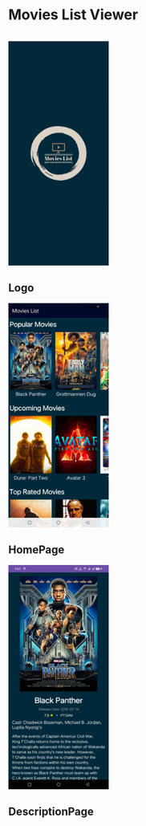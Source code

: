 <h1>Movies List Viewer</h1> 
<br>
<img src="app/src/main/res/drawable/logo.jpg" alt="Company Logo" width="200"/>
<h2>Logo</h2>
<img src="app/src/main/assets/homepage.jpg" alt="Company Logo" width="200"/>
<h2>HomePage</h2>
<img src="app/src/main/assets/descriptionpage.jpg" alt="Company Logo" width="200"/>
<h2>DescriptionPage</h2>

